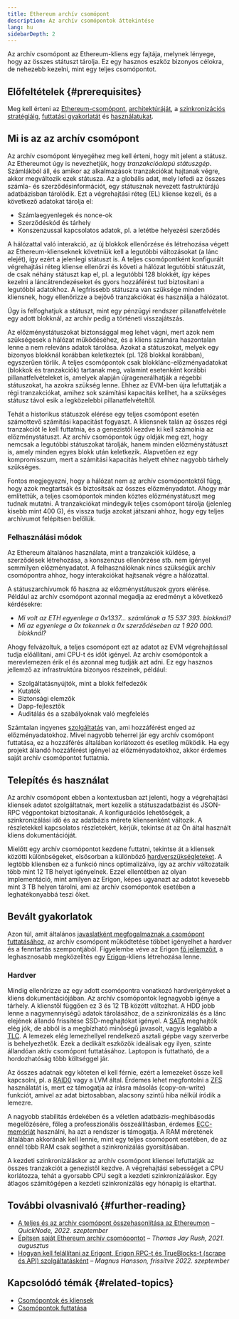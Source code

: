 ```yaml
---
title: Ethereum archív csomópont
description: Az archív csomópontok áttekintése
lang: hu
sidebarDepth: 2
---
```


Az archív csomópont az Ethereum-kliens egy fajtája, melynek lényege, hogy az összes státuszt tárolja. Ez egy hasznos eszköz bizonyos célokra, de nehezebb kezelni, mint egy teljes csomópontot.

## Előfeltételek {#prerequisites}

Meg kell érteni az [Ethereum-csomópont](/developers/docs/nodes-and-clients/), [architektúráját](/developers/docs/nodes-and-clients/node-architecture/), a [szinkronizációs stratégiáig](/developers/docs/nodes-and-clients/#sync-modes), [futtatási gyakorlatát](/developers/docs/nodes-and-clients/run-a-node/) és [használatukat](/developers/docs/apis/json-rpc/).

## Mi is az az archív csomópont

Az archív csomópont lényegéhez meg kell érteni, hogy mit jelent a státusz. Az Ethereumot úgy is nevezhetjük, hogy _tranzakcióalapú státuszgép_. Számlákból áll, és amikor az alkalmazások tranzakciókat hajtanak végre, akkor megváltozik ezek státusza. Az a globális adat, mely lefedi az összes számla- és szerződésinformációt, egy státusznak nevezett fastruktúrájú adatbázisban tárolódik. Ezt a végrehajtási réteg (EL) kliense kezeli, és a következő adatokat tárolja el:

- Számlaegyenlegek és nonce-ok
- Szerződéskód és tárhely
- Konszenzussal kapcsolatos adatok, pl. a letétbe helyezési szerződés

A hálózattal való interakció, az új blokkok ellenőrzése és létrehozása végett az Ethereum-klienseknek követniük kell a legutóbbi változásokat (a lánc elejét), így ezért a jelenlegi státuszt is. A teljes csomópontként konfigurált végrehajtási réteg kliense ellenőrzi és követi a hálózat legutóbbi státuszát, de csak néhány státuszt kap el, pl. a legutóbbi 128 blokkét, így képes kezelni a láncátrendezéseket és gyors hozzáférést tud biztosítani a legutóbbi adatokhoz. A legfrissebb státuszra van szüksége minden kliensnek, hogy ellenőrizze a bejövő tranzakciókat és használja a hálózatot.

Úgy is felfoghatjuk a státuszt, mint egy pénzügyi rendszer pillanatfelvétele egy adott blokknál, az archív pedig a történeti visszajátszás.

Az előzménystátuszokat biztonsággal meg lehet vágni, mert azok nem szükségesek a hálózat működéséhez, és a kliens számára haszontalan lenne a nem releváns adatok tárolása. Azokat a státuszokat, melyek egy bizonyos blokknál korábban keletkeztek (pl. 128 blokkal korábban), egyszerűen törlik. A teljes csomópontok csak blokklánc-előzményadatokat (blokkok és tranzakciók) tartanak meg, valamint esetenként korábbi pillanatfelvételeket is, amelyek alapján újragenerálhatják a régebbi státuszokat, ha azokra szükség lenne. Ehhez az EVM-ben újra lefuttatják a régi tranzakciókat, amihez sok számítási kapacitás kellhet, ha a szükséges státusz távol esik a legközelebbi pillanatfelvételtől.

Tehát a historikus státuszok elérése egy teljes csomópont esetén számottevő számítási kapacitást fogyaszt. A kliensnek talán az összes régi tranzakciót le kell futtatnia, és a genezistől kezdve ki kell számolnia az előzménystátuszt. Az archív csomópontok úgy oldják meg ezt, hogy nemcsak a legutóbbi státuszokat tárolják, hanem minden előzménystátuszt is, amely minden egyes blokk után keletkezik. Alapvetően ez egy kompromisszum, mert a számítási kapacitás helyett ehhez nagyobb tárhely szükséges.

Fontos megjegyezni, hogy a hálózat nem az archív csomópontoktól függ, hogy azok megtartsák és biztosítsák az összes előzményadatot. Ahogy már említettük, a teljes csomópontok minden köztes előzménystátuszt meg tudnak mutatni. A tranzakciókat mindegyik teljes csomópont tárolja (jelenleg kisebb mint 400 G), és vissza tudja azokat játszani ahhoz, hogy egy teljes archívumot felépítsen belőlük.

### Felhasználási módok

Az Ethereum általános használata, mint a tranzakciók küldése, a szerződések létrehozása, a konszenzus ellenőrzése stb. nem igényel semmilyen előzményadatot. A felhasználóknak nincs szükségük archív csomópontra ahhoz, hogy interakciókat hajtsanak végre a hálózattal.

A státuszarchívumok fő haszna az előzménystátuszok gyors elérése. Például az archív csomópont azonnal megadja az eredményt a következő kérdésekre:

- _Mi volt az ETH egyenlege a 0x1337... számlának a 15 537 393. blokknál?_
- _Mi az egyenlege a 0x tokennek a 0x szerződéseben az 1 920 000. blokknál?_

Ahogy felvázoltuk, a teljes csomópont ezt az adatot az EVM végrehajtással tudja előállítani, ami CPU-t és időt igényel. Az archív csomópontok a merevlemezen érik el és azonnal meg tudják azt adni. Ez egy hasznos jellemző az infrastruktúra bizonyos részeinek, például:

- Szolgáltatásnyújtók, mint a blokk felfedezők
- Kutatók
- Biztonsági elemzők
- Dapp-fejlesztők
- Auditálás és a szabályoknak való megfelelés

Számtalan ingyenes [szolgáltatás](/developers/docs/nodes-and-clients/nodes-as-a-service/) van, ami hozzáférést enged az előzményadatokhoz. Mivel nagyobb teherrel jár egy archív csomópont futtatása, ez a hozzáférés általában korlátozott és esetileg működik. Ha egy projekt állandó hozzáférést igényel az előzményadatokhoz, akkor érdemes saját archív csomópontot futtatnia.

## Telepítés és használat

Az archív csomópont ebben a kontextusban azt jelenti, hogy a végrehajtási kliensek adatot szolgáltatnak, mert kezelik a státuszadatbázist és JSON-RPC végpontokat biztosítanak. A konfigurációs lehetőségek, a szinkronizálási idő és az adatbázis mérete kliensenként változik. A részletekkel kapcsolatos részletekért, kérjük, tekintse át az Ön által használt kliens dokumentációját.

Mielőtt egy archív csomópontot kezdene futtatni, tekintse át a kliensek közötti különbségeket, elsősorban a különböző [hardverszükségleteket](/developers/docs/nodes-and-clients/run-a-node/#requirements). A legtöbb kliensben ez a funkció nincs optimalizálva, így az archív változataik több mint 12 TB helyet igényelnek. Ezzel ellentétben az olyan implementáció, mint amilyen az Erigon, képes ugyanazt az adatot kevesebb mint 3 TB helyen tárolni, ami az archív csomópontok esetében a leghatékonyabbá teszi őket.

## Bevált gyakorlatok

Azon túl, amit általános [javaslatként megfogalmaznak a csomópont futtatásához](/developers/docs/nodes-and-clients/run-a-node/), az archív csomópont működtetése többet igényelhet a hardver és a fenntartás szempontjából. Figyelembe véve az Erigon [fő jellemzőit](https://github.com/ledgerwatch/erigon#key-features), a leghasznosabb megközelítés egy [Erigon](/developers/docs/nodes-and-clients/#erigon)-kliens létrehozása lenne.

### Hardver

Mindig ellenőrizze az egy adott csomópontra vonatkozó hardverigényeket a kliens dokumentációjában. Az archív csomópontok legnagyobb igénye a tárhely. A klienstől függően ez 3 és 12 TB között változhat. A HDD jobb lenne a nagymennyiségű adatok tárolásához, de a szinkronizálás és a lánc elejének állandó frissítése SSD-meghajtókat igényel. A [SATA](https://www.cleverfiles.com/help/sata-hard-drive.html) meghajtók elég jók, de abból is a megbízható minőségű javasolt, vagyis legalább a [TLC](https://blog.synology.com/tlc-vs-qlc-ssds-what-are-the-differences). A lemezek elég lemezhellyel rendelkező asztali gépbe vagy szerverbe is behelyezhetők. Ezek a dedikált eszközök ideálisak egy ilyen, szinte állandóan aktív csomópont futtatásához. Laptopon is futtatható, de a hordozhatóság több költséggel jár.

Az összes adatnak egy köteten el kell férnie, ezért a lemezeket össze kell kapcsolni, pl. a [RAID0](https://en.wikipedia.org/wiki/Standard_RAID_levels#RAID_0) vagy a LVM által. Érdemes lehet megfontolni a [ZFS](https://en.wikipedia.org/wiki/ZFS) használatát is, mert ez támogatja az írásra másolás (copy-on-write) funkciót, amivel az adat biztosabban, alacsony szintű hiba nélkül íródik a lemezre.

A nagyobb stabilitás érdekében és a véletlen adatbázis-meghibásodás megelőzésére, főleg a professzionális összeállításban, érdemes [ECC-memóriát](https://en.wikipedia.org/wiki/ECC_memory) használni, ha azt a rendszer is támogatja. A RAM méretének általában akkorának kell lennie, mint egy teljes csomópont esetében, de az ennél több RAM csak segíthet a szinkronizálás gyorsításában.

A kezdeti szinkronizáláskor az archív csomópont kliensei lefuttatják az összes tranzakciót a genezistől kezdve. A végrehajtási sebességet a CPU korlátozza, tehát a gyorsabb CPU segít a kezdeti szinkronizáláskor. Egy átlagos számítógépen a kezdeti szinkronizálás egy hónapig is eltarthat.

## További olvasnivaló {#further-reading}

- [A teljes és az archív csomópont összehasonlítása az Ethereumon](https://www.quicknode.com/guides/infrastructure/ethereum-full-node-vs-archive-node) – _QuickNode, 2022. szeptember_
- [Építsen saját Ethereum archív csomópontot](https://tjayrush.medium.com/building-your-own-ethereum-archive-node-72c014affc09) – _Thomas Jay Rush, 2021. augusztus_
- [Hogyan kell felállítani az Erigont, Erigon RPC-t és TrueBlocks-t (scrape és API) szolgáltatásként](https://magnushansson.xyz/blog_posts/crypto_defi/2022-01-10-Erigon-Trueblocks) – _Magnus Hansson, frissítve 2022. szeptember_

## Kapcsolódó témák {#related-topics}

- [ Csomópontok és kliensek](/developers/docs/nodes-and-clients/)
- [Csomópontok futtatása](/developers/docs/nodes-and-clients/run-a-node/)

